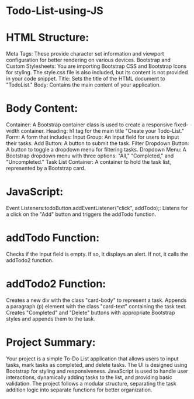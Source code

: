 # Todo-List-using-JS

# HTML Structure:
Meta Tags: These provide character set information and viewport configuration for better rendering on various devices.
Bootstrap and Custom Stylesheets: You are importing Bootstrap CSS and Bootstrap Icons for styling. The style.css file is also included, but its content is not provided in your code snippet.
Title: Sets the title of the HTML document to "TodoList."
Body: Contains the main content of your application.

# Body Content:
Container: A Bootstrap container class is used to create a responsive fixed-width container.
Heading: h1 tag for the main title "Create your Todo-List."
Form: A form that includes:
Input Group: An input field for users to input their tasks.
Add Button: A button to submit the task.
Filter Dropdown Button: A button to toggle a dropdown menu for filtering tasks.
Dropdown Menu: A Bootstrap dropdown menu with three options: "All," "Completed," and "Uncompleted."
Task List Container: A container to hold the task list, represented by a Bootstrap card.

# JavaScript:
Event Listeners:todoButton.addEventListener("click", addTodo);: Listens for a click on the "Add" button and triggers the addTodo function.

# addTodo Function:
Checks if the input field is empty. If so, it displays an alert.
If not, it calls the addTodo2 function.

# addTodo2 Function:

Creates a new div with the class "card-body" to represent a task.
Appends a paragraph (p) element with the class "card-text" containing the task text.
Creates "Completed" and "Delete" buttons with appropriate Bootstrap styles and appends them to the task.

# Project Summary:
Your project is a simple To-Do List application that allows users to input tasks, mark tasks as completed, and delete tasks. The UI is designed using Bootstrap for styling and responsiveness. JavaScript is used to handle user interactions, dynamically adding tasks to the list, and providing basic validation. The project follows a modular structure, separating the task addition logic into separate functions for better organization.
